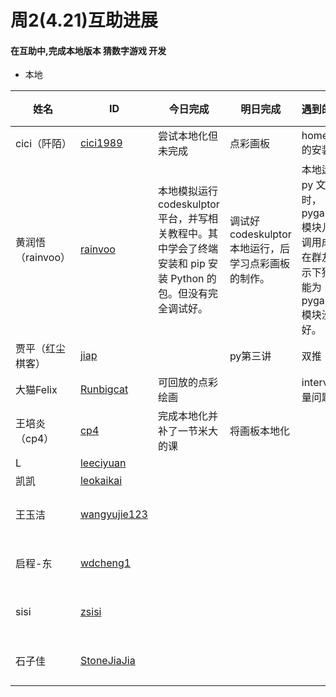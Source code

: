 # 周2(4.21)互助进展 
#### 在互助中,完成本地版本 猜数字游戏 开发
 
* 本地

姓名 | ID | 今日完成 | 明日完成 | 遇到的问题 |解决方案|备注
---- | ---- | ---- | ---- | ---- |---- | ----
cici（阡陌） | [cici1989](https://github.com/cici1989) |尝试本地化但未完成|点彩画板|homedrew的安装问题|
黄润悟（rainvoo）|[rainvoo](https://github.com/rainvoo) |本地模拟运行 codeskulptor 平台，并写相关教程中。其中学会了终端安装和 pip 安装 Python 的包。但没有完全调试好。|调试好 codeskulptor 本地运行，后学习点彩画板的制作。|本地运行 py 文件时，pygame 模块儿没有调用成功，在群友的提示下猜测可能为 pygame 模块没有装好。
贾平（红尘棋客） | [jiap](https://github.com/jiap) ||py第三讲|双推|||
大猫Felix | [Runbigcat](https://github.com/Runbigcat) |可回放的点彩绘画| |interval变量问题|timer.stop
王培炎（cp4） | [cp4](https://github.com/cp4) |完成本地化并补了一节米大的课|将画板本地化
L | [leeciyuan](https://github.com/leeciyuan) |
凯凯 | [leokaikai](https://github.com/leokaikai) | 
王玉洁 | [wangyujie123](https://github.com/wangyujie123) | | | ||未发言
启程-东 | [wdcheng1](https://github.com/wdcheng1) || |||未发言
sisi | [zsisi](https://github.com/zsisi) | ||| |未发言
石子佳 | [StoneJiaJia](https://github.com/StoneJiaJia) | || | |未发言

